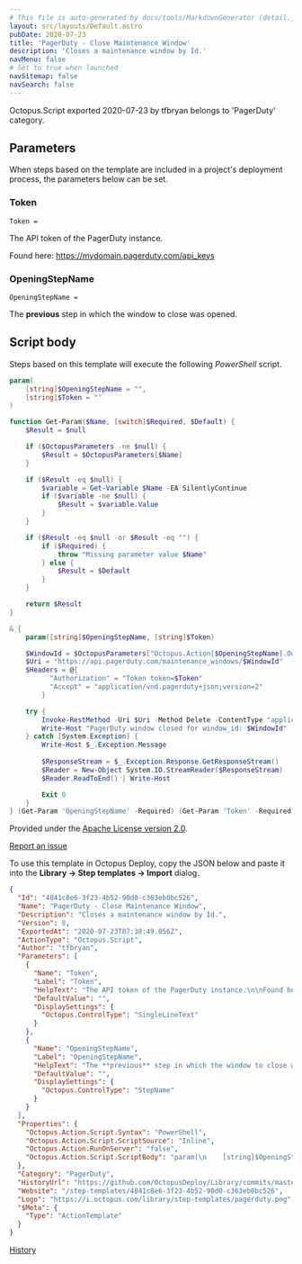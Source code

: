 ```yaml
---
# This file is auto-generated by docs/tools/MarkdownGenerator (detail.js)
layout: src/layouts/Default.astro
pubDate: 2020-07-23
title: 'PagerDuty - Close Maintenance Window'
description: 'Closes a maintenance window by Id.'
navMenu: false
# Set to true when launched
navSitemap: false
navSearch: false
---
```


Octopus.Script exported 2020-07-23 by tfbryan belongs to 'PagerDuty' category.

## Parameters

When steps based on the template are included in a project's deployment process, the parameters below can be set.


<div class="param">

### Token

`Token = `

The API token of the PagerDuty instance.

Found here: https://mydomain.pagerduty.com/api_keys

</div>
        
<div class="param">

### OpeningStepName

`OpeningStepName = `

The **previous** step in which the window to close was opened.

</div>
        

## Script body

Steps based on this template will execute the following *PowerShell* script.

```powershell
param(
    [string]$OpeningStepName = "",
    [string]$Token = ""
) 

function Get-Param($Name, [switch]$Required, $Default) {
    $Result = $null

    if ($OctopusParameters -ne $null) {
        $Result = $OctopusParameters[$Name]
    }

    if ($Result -eq $null) {
        $variable = Get-Variable $Name -EA SilentlyContinue   
        if ($variable -ne $null) {
            $Result = $variable.Value
        }
    }

    if ($Result -eq $null -or $Result -eq "") {
        if ($Required) {
            throw "Missing parameter value $Name"
        } else {
            $Result = $Default
        }
    }

    return $Result
}

& {
    param([string]$OpeningStepName, [string]$Token)

	$WindowId = $OctopusParameters["Octopus.Action[$OpeningStepName].Output.WindowId"]
    $Uri = "https://api.pagerduty.com/maintenance_windows/$WindowId"
    $Headers = @{
          "Authorization" = "Token token=$Token"
          "Accept" = "application/vnd.pagerduty+json;version=2"
		}

	try {
		Invoke-RestMethod -Uri $Uri -Method Delete -ContentType "application/json" -Headers $Headers
		Write-Host "PagerDuty window closed for window_id: $WindowId"
	} catch [System.Exception] {
        Write-Host $_.Exception.Message
        
        $ResponseStream = $_.Exception.Response.GetResponseStream()
        $Reader = New-Object System.IO.StreamReader($ResponseStream)
        $Reader.ReadToEnd() | Write-Host

		Exit 0
    }
} (Get-Param 'OpeningStepName' -Required) (Get-Param 'Token' -Required)
```

Provided under the [Apache License version 2.0](https://github.com/OctopusDeploy/Library/blob/master/LICENSE.txt).

[Report an issue](https://github.com/OctopusDeploy/Library/issues/new?assignees=&labels=&projects=&template=bug-report.yml&title=Issue%20with%20PagerDuty%20-%20Close%20Maintenance%20Window&step-template=PagerDuty%20-%20Close%20Maintenance%20Window)

<div class="get-json">

To use this template in Octopus Deploy, copy the JSON below and paste it into the **Library → Step templates → Import** dialog.

```json
{
  "Id": "4841c8e6-3f23-4b52-90d0-c363eb0bc526",
  "Name": "PagerDuty - Close Maintenance Window",
  "Description": "Closes a maintenance window by Id.",
  "Version": 8,
  "ExportedAt": "2020-07-23T07:38:49.056Z",
  "ActionType": "Octopus.Script",
  "Author": "tfbryan",
  "Parameters": [
    {
      "Name": "Token",
      "Label": "Token",
      "HelpText": "The API token of the PagerDuty instance.\n\nFound here: https://mydomain.pagerduty.com/api_keys",
      "DefaultValue": "",
      "DisplaySettings": {
        "Octopus.ControlType": "SingleLineText"
      }
    },
    {
      "Name": "OpeningStepName",
      "Label": "OpeningStepName",
      "HelpText": "The **previous** step in which the window to close was opened.",
      "DefaultValue": "",
      "DisplaySettings": {
        "Octopus.ControlType": "StepName"
      }
    }
  ],
  "Properties": {
    "Octopus.Action.Script.Syntax": "PowerShell",
    "Octopus.Action.Script.ScriptSource": "Inline",
    "Octopus.Action.RunOnServer": "false",
    "Octopus.Action.Script.ScriptBody": "param(\n    [string]$OpeningStepName = \"\",\n    [string]$Token = \"\"\n) \n\nfunction Get-Param($Name, [switch]$Required, $Default) {\n    $Result = $null\n\n    if ($OctopusParameters -ne $null) {\n        $Result = $OctopusParameters[$Name]\n    }\n\n    if ($Result -eq $null) {\n        $variable = Get-Variable $Name -EA SilentlyContinue   \n        if ($variable -ne $null) {\n            $Result = $variable.Value\n        }\n    }\n\n    if ($Result -eq $null -or $Result -eq \"\") {\n        if ($Required) {\n            throw \"Missing parameter value $Name\"\n        } else {\n            $Result = $Default\n        }\n    }\n\n    return $Result\n}\n\n& {\n    param([string]$OpeningStepName, [string]$Token)\n\n\t$WindowId = $OctopusParameters[\"Octopus.Action[$OpeningStepName].Output.WindowId\"]\n    $Uri = \"https://api.pagerduty.com/maintenance_windows/$WindowId\"\n    $Headers = @{\n          \"Authorization\" = \"Token token=$Token\"\n          \"Accept\" = \"application/vnd.pagerduty+json;version=2\"\n\t\t}\n\n\ttry {\n\t\tInvoke-RestMethod -Uri $Uri -Method Delete -ContentType \"application/json\" -Headers $Headers\n\t\tWrite-Host \"PagerDuty window closed for window_id: $WindowId\"\n\t} catch [System.Exception] {\n        Write-Host $_.Exception.Message\n        \n        $ResponseStream = $_.Exception.Response.GetResponseStream()\n        $Reader = New-Object System.IO.StreamReader($ResponseStream)\n        $Reader.ReadToEnd() | Write-Host\n\n\t\tExit 0\n    }\n} (Get-Param 'OpeningStepName' -Required) (Get-Param 'Token' -Required)"
  },
  "Category": "PagerDuty",
  "HistoryUrl": "https://github.com/OctopusDeploy/Library/commits/master/step-templates//opt/buildagent/work/75443764cd38076d/step-templates/pagerduty-close-maintenance-window.json",
  "Website": "/step-templates/4841c8e6-3f23-4b52-90d0-c363eb0bc526",
  "Logo": "https://i.octopus.com/library/step-templates/pagerduty.png",
  "$Meta": {
    "Type": "ActionTemplate"
  }
}
```

[History](https://github.com/OctopusDeploy/Library/commits/master/step-templates/https://github.com/OctopusDeploy/Library/commits/master/step-templates//opt/buildagent/work/75443764cd38076d/step-templates/pagerduty-close-maintenance-window.json)

</div>
